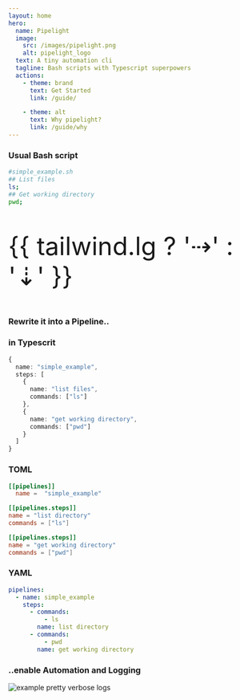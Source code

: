 ```yaml
---
layout: home
hero:
  name: Pipelight
  image:
    src: /images/pipelight.png
    alt: pipelight_logo
  text: A tiny automation cli
  tagline: Bash scripts with Typescript superpowers
  actions:
    - theme: brand
      text: Get Started
      link: /guide/

    - theme: alt
      text: Why pipelight?
      link: /guide/why
---
```


<script setup>
import ".vitepress/theme/custom.css"
import Example from '.vitepress/theme/components/Example.vue';
import Sheet from '.vitepress/theme/components/Sheet.vue';
import { breakpointsTailwind, useBreakpoints } from "@vueuse/core";
import { ref } from "vue";
const breakpoints = useBreakpoints(breakpointsTailwind);
const tailwind = ref({
  xs: breakpoints.smaller("sm"),
  sm: breakpoints.greaterOrEqual("sm"),
  md: breakpoints.greaterOrEqual("md"),
  lg: breakpoints.greaterOrEqual("lg")
});
</script>
<style lang="postcss" scoped>
.big {
  font-size: 50px;
}
</style>

<Sheet>

<Example>
<h3> 
Usual Bash script
</h3>

```sh
#simple_example.sh
## List files
ls;
## Get working directory
pwd;

```

</Example>

<p class="big">{{ tailwind.lg ? '⇢' : '⇣' }}</p>

<Example>
<h3> 
Rewrite it into a Pipeline..
</h3>

<h3> 
in Typescrit
</h3>

```ts
{
  name: "simple_example",
  steps: [
    {
      name: "list files",
      commands: ["ls"]
    },
    {
      name: "get working directory",
      commands: ["pwd"]
    }
  ]
}
```

<h3> 
TOML
</h3>

```toml
[[pipelines]]
  name =  "simple_example"

[[pipelines.steps]]
name = "list directory"
commands = ["ls"]

[[pipelines.steps]]
name = "get working directory"
commands = ["pwd"]
```

<h3> 
YAML
</h3>

```yml
pipelines:
  - name: simple_example
    steps:
      - commands:
          - ls
        name: list directory
      - commands:
          - pwd
        name: get working directory
```

</Example>

<Example>
<h3>
..enable Automation and Logging
</h3>

<img class="sexy" src="/images/example_log_level_4.png" alt="example pretty verbose logs">

</Example>
</Sheet>
